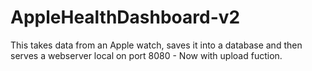 # AppleHealthDashboard-v2
This takes data from an Apple watch, saves it into a database and then serves a webserver local on port 8080 - Now with upload fuction.
